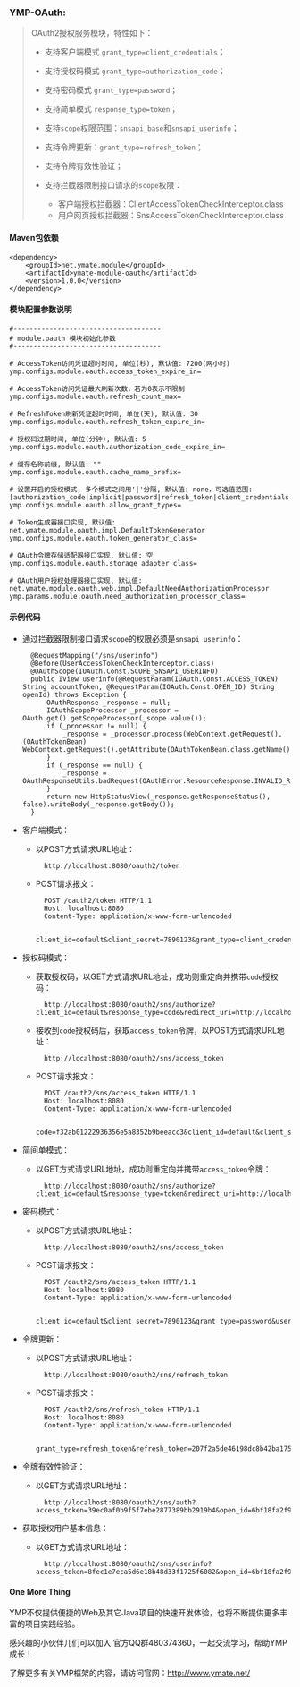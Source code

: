 ### YMP-OAuth:

> OAuth2授权服务模块，特性如下：
>
> - 支持客户端模式 `grant_type=client_credentials`；
> - 支持授权码模式 `grant_type=authorization_code`；
> - 支持密码模式 `grant_type=password`；
> - 支持简单模式 `response_type=token`；
> - 支持`scope`权限范围：`snsapi_base`和`snsapi_userinfo`；
> - 支持令牌更新：`grant_type=refresh_token`；
> - 支持令牌有效性验证；
> - 支持拦截器限制接口请求的`scope`权限：
>
>   - 客户端授权拦截器：ClientAccessTokenCheckInterceptor.class
>   - 用户网页授权拦截器：SnsAccessTokenCheckInterceptor.class

#### Maven包依赖

    <dependency>
        <groupId>net.ymate.module</groupId>
        <artifactId>ymate-module-oauth</artifactId>
        <version>1.0.0</version>
    </dependency>

#### 模块配置参数说明

    #-------------------------------------
    # module.oauth 模块初始化参数
    #-------------------------------------
    
    # AccessToken访问凭证超时时间, 单位(秒), 默认值: 7200(两小时)
    ymp.configs.module.oauth.access_token_expire_in=
    
    # AccessToken访问凭证最大刷新次数，若为0表示不限制
    ymp.configs.module.oauth.refresh_count_max=
    
    # RefreshToken刷新凭证超时时间, 单位(天), 默认值: 30
    ymp.configs.module.oauth.refresh_token_expire_in=
    
    # 授权码过期时间, 单位(分钟), 默认值: 5
    ymp.configs.module.oauth.authorization_code_expire_in=
    
    # 缓存名称前缀, 默认值: ""
    ymp.configs.module.oauth.cache_name_prefix=
    
    # 设置开启的授权模式, 多个模式之间用'|'分隔, 默认值: none，可选值范围: [authorization_code|implicit|password|refresh_token|client_credentials|none]
    ymp.configs.module.oauth.allow_grant_types=
    
    # Token生成器接口实现, 默认值: net.ymate.module.oauth.impl.DefaultTokenGenerator
    ymp.configs.module.oauth.token_generator_class=
    
    # OAuth令牌存储适配器接口实现, 默认值: 空
    ymp.configs.module.oauth.storage_adapter_class=
    
    # OAuth用户授权处理器接口实现, 默认值: net.ymate.module.oauth.web.impl.DefaultNeedAuthorizationProcessor
    ymp.params.module.oauth.need_authorization_processor_class=

#### 示例代码

- 通过拦截器限制接口请求`scope`的权限必须是`snsapi_userinfo`：

        @RequestMapping("/sns/userinfo")
        @Before(UserAccessTokenCheckInterceptor.class)
        @OAuthScope(IOAuth.Const.SCOPE_SNSAPI_USERINFO)
        public IView userinfo(@RequestParam(IOAuth.Const.ACCESS_TOKEN) String accountToken, @RequestParam(IOAuth.Const.OPEN_ID) String openId) throws Exception {
            OAuthResponse _response = null;
            IOAuthScopeProcessor _processor = OAuth.get().getScopeProcessor(_scope.value());
            if (_processor != null) {
                _response = _processor.process(WebContext.getRequest(), (OAuthTokenBean) WebContext.getRequest().getAttribute(OAuthTokenBean.class.getName()));
            }
            if (_response == null) {
                _response = OAuthResponseUtils.badRequest(OAuthError.ResourceResponse.INVALID_REQUEST);
            }
            return new HttpStatusView(_response.getResponseStatus(), false).writeBody(_response.getBody());
        }

- 客户端模式：

    - 以POST方式请求URL地址：

            http://localhost:8080/oauth2/token
    
    - POST请求报文：

            POST /oauth2/token HTTP/1.1
            Host: localhost:8080
            Content-Type: application/x-www-form-urlencoded
            
            client_id=default&client_secret=7890123&grant_type=client_credentials

- 授权码模式：

    - 获取授权码，以GET方式请求URL地址，成功则重定向并携带`code`授权码：

            http://localhost:8080/oauth2/sns/authorize?client_id=default&response_type=code&redirect_uri=http://localhost:8080/oauth2/sns/redirect&scope=snsapi_base&state=Helloworld

    - 接收到`code`授权码后，获取`access_token`令牌，以POST方式请求URL地址：

            http://localhost:8080/oauth2/sns/access_token
    
    - POST请求报文：

            POST /oauth2/sns/access_token HTTP/1.1
            Host: localhost:8080
            Content-Type: application/x-www-form-urlencoded

            code=f32ab01222936356e5a8352b9beeacc3&client_id=default&client_secret=7890123&grant_type=authorization_code&redirect_uri=http%3A%2F%2Flocalhost%3A8080%2Foauth2%2Fsns%2Fredirect

- 简间单模式：

    - 以GET方式请求URL地址，成功则重定向并携带`access_token`令牌：

            http://localhost:8080/oauth2/sns/authorize?client_id=default&response_type=token&redirect_uri=http://localhost:8080/oauth2/sns/redirect&scope=snsapi_base&state=Helloworld

- 密码模式：

    - 以POST方式请求URL地址：

            http://localhost:8080/oauth2/sns/access_token

    - POST请求报文：

            POST /oauth2/sns/access_token HTTP/1.1
            Host: localhost:8080
            Content-Type: application/x-www-form-urlencoded

            client_id=default&client_secret=7890123&grant_type=password&username=suninformation&password=8fa6adcdaa9e50635c5bf54eacfca83a&scope=snsapi_userinfo


- 令牌更新：

    - 以POST方式请求URL地址：

            http://localhost:8080/oauth2/sns/refresh_token

    - POST请求报文：

            POST /oauth2/sns/refresh_token HTTP/1.1
            Host: localhost:8080
            Content-Type: application/x-www-form-urlencoded

            grant_type=refresh_token&refresh_token=207f2a5de46198dc8b42ba175e75cac1&client_id=default&client_secret=7890123

- 令牌有效性验证：

    - 以GET方式请求URL地址：
    
            http://localhost:8080/oauth2/sns/auth?access_token=39ec0af0b9f5f7ebe2877389bb2919b4&open_id=6bf18fa2f9a136273fb90e58dff4a964


- 获取授权用户基本信息：

    - 以GET方式请求URL地址：

            http://localhost:8080/oauth2/sns/userinfo?access_token=8fec1e7eca5d6e18b48d33f1725f6082&open_id=6bf18fa2f9a136273fb90e58dff4a964

#### One More Thing

YMP不仅提供便捷的Web及其它Java项目的快速开发体验，也将不断提供更多丰富的项目实践经验。

感兴趣的小伙伴儿们可以加入 官方QQ群480374360，一起交流学习，帮助YMP成长！

了解更多有关YMP框架的内容，请访问官网：http://www.ymate.net/